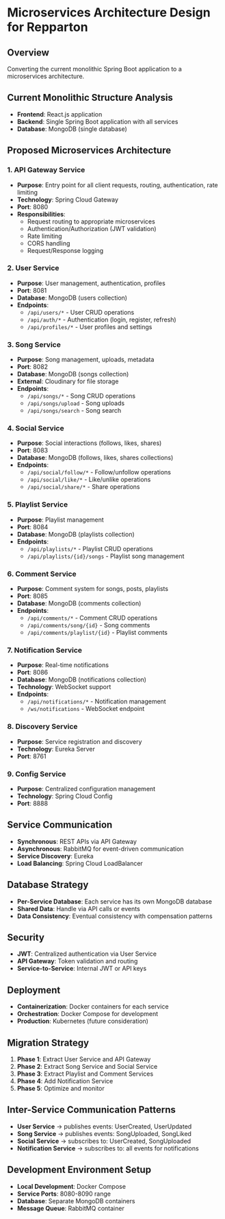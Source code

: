 # Microservices Architecture Design for Repparton

## Overview
Converting the current monolithic Spring Boot application to a microservices architecture.

## Current Monolithic Structure Analysis
- **Frontend**: React.js application
- **Backend**: Single Spring Boot application with all services
- **Database**: MongoDB (single database)

## Proposed Microservices Architecture

### 1. API Gateway Service
- **Purpose**: Entry point for all client requests, routing, authentication, rate limiting
- **Technology**: Spring Cloud Gateway
- **Port**: 8080
- **Responsibilities**:
  - Request routing to appropriate microservices
  - Authentication/Authorization (JWT validation)
  - Rate limiting
  - CORS handling
  - Request/Response logging

### 2. User Service
- **Purpose**: User management, authentication, profiles
- **Port**: 8081
- **Database**: MongoDB (users collection)
- **Endpoints**:
  - `/api/users/*` - User CRUD operations
  - `/api/auth/*` - Authentication (login, register, refresh)
  - `/api/profiles/*` - User profiles and settings

### 3. Song Service
- **Purpose**: Song management, uploads, metadata
- **Port**: 8082
- **Database**: MongoDB (songs collection)
- **External**: Cloudinary for file storage
- **Endpoints**:
  - `/api/songs/*` - Song CRUD operations
  - `/api/songs/upload` - Song uploads
  - `/api/songs/search` - Song search

### 4. Social Service
- **Purpose**: Social interactions (follows, likes, shares)
- **Port**: 8083
- **Database**: MongoDB (follows, likes, shares collections)
- **Endpoints**:
  - `/api/social/follow/*` - Follow/unfollow operations
  - `/api/social/like/*` - Like/unlike operations
  - `/api/social/share/*` - Share operations

### 5. Playlist Service
- **Purpose**: Playlist management
- **Port**: 8084
- **Database**: MongoDB (playlists collection)
- **Endpoints**:
  - `/api/playlists/*` - Playlist CRUD operations
  - `/api/playlists/{id}/songs` - Playlist song management

### 6. Comment Service
- **Purpose**: Comment system for songs, posts, playlists
- **Port**: 8085
- **Database**: MongoDB (comments collection)
- **Endpoints**:
  - `/api/comments/*` - Comment CRUD operations
  - `/api/comments/song/{id}` - Song comments
  - `/api/comments/playlist/{id}` - Playlist comments

### 7. Notification Service
- **Purpose**: Real-time notifications
- **Port**: 8086
- **Database**: MongoDB (notifications collection)
- **Technology**: WebSocket support
- **Endpoints**:
  - `/api/notifications/*` - Notification management
  - `/ws/notifications` - WebSocket endpoint

### 8. Discovery Service
- **Purpose**: Service registration and discovery
- **Technology**: Eureka Server
- **Port**: 8761

### 9. Config Service
- **Purpose**: Centralized configuration management
- **Technology**: Spring Cloud Config
- **Port**: 8888

## Service Communication
- **Synchronous**: REST APIs via API Gateway
- **Asynchronous**: RabbitMQ for event-driven communication
- **Service Discovery**: Eureka
- **Load Balancing**: Spring Cloud LoadBalancer

## Database Strategy
- **Per-Service Database**: Each service has its own MongoDB database
- **Shared Data**: Handle via API calls or events
- **Data Consistency**: Eventual consistency with compensation patterns

## Security
- **JWT**: Centralized authentication via User Service
- **API Gateway**: Token validation and routing
- **Service-to-Service**: Internal JWT or API keys

## Deployment
- **Containerization**: Docker containers for each service
- **Orchestration**: Docker Compose for development
- **Production**: Kubernetes (future consideration)

## Migration Strategy
1. **Phase 1**: Extract User Service and API Gateway
2. **Phase 2**: Extract Song Service and Social Service
3. **Phase 3**: Extract Playlist and Comment Services
4. **Phase 4**: Add Notification Service
5. **Phase 5**: Optimize and monitor

## Inter-Service Communication Patterns
- **User Service** → publishes events: UserCreated, UserUpdated
- **Song Service** → publishes events: SongUploaded, SongLiked
- **Social Service** → subscribes to: UserCreated, SongUploaded
- **Notification Service** → subscribes to: all events for notifications

## Development Environment Setup
- **Local Development**: Docker Compose
- **Service Ports**: 8080-8090 range
- **Database**: Separate MongoDB containers
- **Message Queue**: RabbitMQ container
